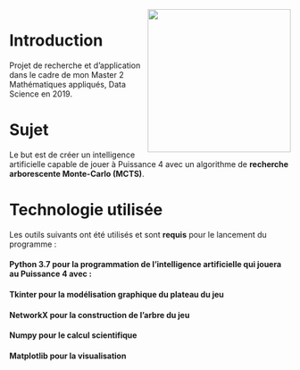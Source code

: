 <img src="https://i.imgur.com/0wSbrPE.png" align="right" width=256px />

# Introduction

Projet de recherche et d’application dans le cadre de mon Master 2 Mathématiques appliqués, Data Science en 2019.

# Sujet

Le but est de créer un intelligence artificielle capable de jouer à Puissance 4 avec un algorithme de **recherche arborescente Monte-Carlo (MCTS)**. 

# Technologie utilisée

Les outils suivants ont été utilisés et sont **requis** pour le lancement du programme :

#### Python 3.7 pour la programmation de l’intelligence artificielle qui jouera au Puissance 4 avec :
#### Tkinter pour la modélisation graphique du plateau du jeu
#### NetworkX pour la construction de l’arbre du jeu
#### Numpy pour le calcul scientifique
#### Matplotlib pour la visualisation
